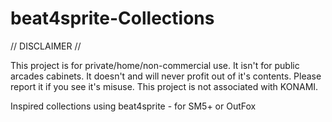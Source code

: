 # beat4sprite-Collections

// DISCLAIMER //

This project is for private/home/non-commercial use.
It isn't for public arcades cabinets.
It doesn't and will never profit out of it's contents.
Please report it if you see it's misuse.
This project is not associated with KONAMI.

Inspired collections using beat4sprite - for SM5+ or OutFox
